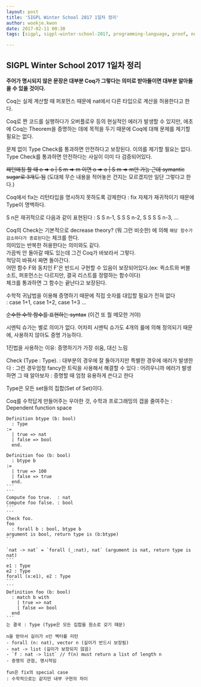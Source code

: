 ```yaml
---
layout: post
title: 'SIGPL Winter School 2017 1일차 정리'
author: wookje.kwon
date: 2017-02-11 00:30
tags: [sigpl, sigpl-winter-school-2017, programming-language, proof, number-theory, coq, math]

---
```


## SIGPL Winter School 2017 1일차 정리

**주어가 명시되지 않은 문장은 대부분 Coq가 그렇다는 의미로 받아들이면 대부분 알아들을 수 있을 것이다.**

Coq는 실제 계산할 때 퍼포먼스 때문에 nat에서 다른 타입으로 계산을 허용한다고 한다.  

Coq로 짠 코드를 실행하다가 오버플로우 등의 현실적인 에러가 발생할 수 있지만, 애초에 Coq는 Theorem을 증명하는 데에 목적을 두기 때문에 Coq에 대해 문제를 제기할 필요는 없다.  


문제 없이 Type Check를 통과하면 안전하다고 보장된다. 이의를 제기할 필요는 없다. Type Check를 통과하면 안전하다는 사실이 이미 다 검증되어있다.  

~~패턴매칭 할 때 o => o | S m => m 이면 o => o | S m => m만 가능
근데 symantic sugar로  3개도 됨~~ (도대체 무슨 내용을 적어놓은 건지는 모르겠지만 일단 그렇다고 한다.)  

Coq에서 fix는 리턴타입을 명시하지 못하도록 강제한다 : fix 자체가 재귀적이기 때문에 Type이 명백하다.

S n은 재귀적으로 다음과 같이 표현된다 : S S n-1, S S S n-2, S S S S n-3, ...

Coq의 Check는 기본적으로 decrease theory? (뭐 그런 비슷한) 에 의해 `해당 함수가 감소하다가 종료된다`는 체크를 한다.  
의미있는 반복한 허용한다는 의미와도 같다.  
가끔씩 안 돌아갈 때도 있는데 그건 Coq가 바보라서 그렇다.  
적당히 바꿔서 짜면 돌아간다.  
어떤 함수 F와 동치인 F'은 반드시 구현할 수 있음이 보장되어있다.(ex: 퀵소트와 버블소트, 퍼포먼스는 다르지만, 결국 리스트를 정렬하는 함수이다)  
체크를 통과하면 그 함수는 끝난다고 보장된다.  

수학적 귀납법을 이용해 증명하기 때문에 직접 숫자를 대입할 필요가 전혀 없다  
: case 1+1, case 1+2, case 1+3 ...  

~~순수한 수학 함수를 표현하는 syntax~~ (이건 또 뭘 메모한 거야)

시멘틱 슈가는 별로 의미가 없다. 어차피 시멘틱 슈가도 4개의 룰에 의해 정의되기 때문에, 사용하지 않아도 증명 가능하다.  

1진법을 사용하는 이유: 증명하기가 가장 쉬움, 대신 느림  

Check (Type : Type).
: 대부분의 경우에 잘 돌아가지만 특별한 경우에 에러가 발생한다
: 그런 경우엄청 fancy한 트릭을 사용해서 해결할 수 있다
: 어려우니까 에러가 발생하면 그 때 알아보자
: 증명할 때 엄청 유용하게 쓴다고 한다

Type은 모든 set들의 집합(Set of Set)이다.

Coq를 수학답게 만들어주는 우아한 것, 수학과 프로그래밍의 갭을 줄여주는
: Dependent function space

````
Definition btype (b: bool)
  : Type
:=
  | true => nat
  | false => bool
  end.

Definition foo (b: bool)
  : btype b
:=
  | true => 100
  | false => true
  end.
```
```
Compute foo true.  : nat
Compute foo false. : bool
```
```
Check foo.
foo
  : forall b : bool, btype b
argument is bool, return type is (b:btype)
```

`nat -> nat` = `forall (_:nat), nat` (argument is nat, return type is nat)
```
e1 : Type
e2 : Type
forall (x:e1), e2 : Type
```
```
Definition foo (b: bool)
  : match b with
    | true => nat
    | false => bool
  end
```
는 결국 : Type (Type은 모든 집합을 원소로 갖기 때문)

n을 받아서 길이가 n인 벡터를 리턴
- forall (n: nat), vector n (길이가 반드시 보장됨)
- nat -> list (길이가 보장되지 않음)
- `f : nat -> list` // f(n) must return a list of length n
- 증명의 관점, 명시적임

fun은 fix의 special case  
: 수학적으로는 같지만 내부 구현의 차이